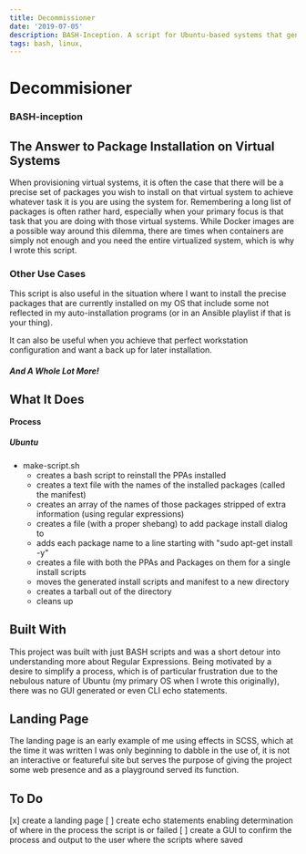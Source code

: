 ```yaml
---
title: Decommissioner
date: '2019-07-05'
description: BASH-Inception. A script for Ubuntu-based systems that generates installation scripts based on a system's currently installed packages and PPAs.
tags: bash, linux,
---
```

# Decommisioner 
### BASH-inception

## The Answer to Package Installation on Virtual Systems 

When provisioning virtual systems, it is often the case that there will be a precise set of packages you wish to install on that virtual system to achieve whatever task it is you are using the system for. Remembering a long list of packages is often rather hard, especially when your primary focus is that task that you are doing with those virtual systems. While Docker images are a possible way around this dilemma, there are times when containers are simply not enough and you need the entire virtualized system, which is why I wrote this script. 

### Other Use Cases
This script is also useful in the situation where I want to install the precise packages that are currently installed on my OS that include some not reflected in my auto-installation programs (or in an Ansible playlist if that is your thing). 

It can also be useful when you achieve that perfect workstation configuration and want a back up for later installation. 

##### And A Whole Lot More!

## What It Does
**Process**
##### Ubuntu 
- make-script.sh 
	- creates a bash script to reinstall the PPAs installed 
	- creates a text file with the names of the installed packages (called the manifest)
	- creates an array of the names of those packages stripped of extra information (using regular expressions)
	- creates a file (with a proper shebang) to add package install dialog to
	- adds each package name to a line starting with "sudo apt-get install -y"
	- creates a file with both the PPAs and Packages on them for a single install scripts 
	- moves the generated install scripts and manifest to a new directory 
	- creates a tarball out of the directory
	- cleans up

## Built With 
This project was built with just BASH scripts and was a short detour into understanding more about Regular Expressions. Being motivated by a desire to simplify a process, which is of particular frustration due to the nebulous nature of Ubuntu (my primary OS when I wrote this originally), there was no GUI generated or even CLI echo statements. 

## Landing Page
The landing page is an early example of me using effects in SCSS, which at the time it was written I was only beginning to dabble in the use of, it is not an interactive or featureful site but serves the purpose of giving the project some web presence and as a playground served its function. 

## To Do 
[x] create a landing page 
[ ] create echo statements enabling determination of where in the process the script is or failed
[ ] create a GUI to confirm the process and output to the user where the scripts where saved
